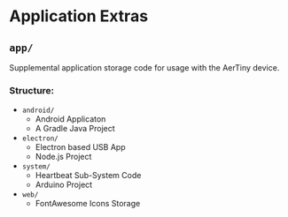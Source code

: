 # Application Extras

## `app/`

Supplemental application storage code for usage with the AerTiny device.

### Structure:

- `android/`
  - Android Applicaton
  - A Gradle Java Project
- `electron/`
  - Electron based USB App
  - Node.js Project
- `system/`
  - Heartbeat Sub-System Code
  - Arduino Project
- `web/`
  - FontAwesome Icons Storage
